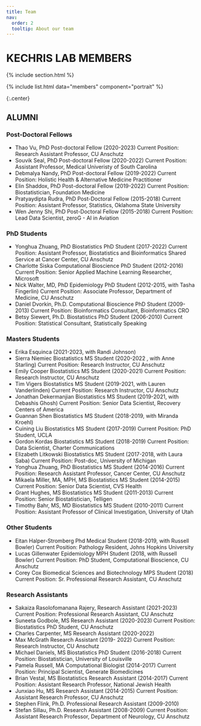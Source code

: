 ```yaml
---
title: Team
nav:
  order: 2
  tooltip: About our team
---
```


# KECHRIS LAB MEMBERS

{% include section.html %}

{%
  include list.html
  data="members"
  component="portrait"
%}

{:.center}

## ALUMNI

### Post-Doctoral Fellows
+ Thao Vu, PhD Post-doctoral Fellow (2020-2023)
Current Position: Research Assistant Professor, CU Anschutz
+ Souvik Seal, PhD Post-doctoral Fellow (2020-2022)
Current Position: Assistant Professor, Medical Univeristy of South Carolina
+ Debmalya Nandy, PhD Post-doctoral Fellow (2019-2022)
Current Position: Holistic Health & Alternative Medicine Practitioner 
+ Elin Shaddox, PhD Post-doctoral Fellow (2019-2022)
Current Position: Biostatistician, Foundation Medicine
+ Pratyaydipta Rudra, PhD Post-Doctoral Fellow (2015-2018)
Current Position: Assistant Professor, Statistics, Oklahoma State University
+ Wen Jenny Shi, PhD Post-Doctoral Fellow (2015-2018)
Current Position: Lead Data Scientist, zeroG - AI in Aviation

### PhD Students
+ Yonghua Zhuang, PhD Biostatistics PhD Student (2017-2022)
Current Position: Assistant Professor, Biostatistics and Bioinformatics Shared Service at Cancer Center, CU Anschutz
+ Charlotte Siska Computational Bioscience PhD Student (2012-2016)
Current Position: Senior Applied Machine Learning Researcher, Microsoft
+ Nick Walter, MD, PhD Epidemiology PhD Student (2012-2015, with Tasha Fingerlin)
Current Position: Associate Professor, Department of Medicine, CU Anschutz
+ Daniel Dvorkin, Ph.D. Computational Bioscience PhD Student (2009-2013)
Current Position: Bioinformatics Consultant, Bioinformatics CRO
+ Betsy Siewert, Ph.D. Biostatistics PhD Student (2006-2010)
Current Position: Statistical Consultant, Statistically Speaking

### Masters Students
+ Erika Esquinca (2021-2023, with Randi Johnson)
+ Sierra Niemiec Biostatistics MS Student (2020-2022 , with Anne Starling)
Current Position: Research Instructor, CU Anschutz
+ Emily Cooper Biostatistics MS Student (2020-2021)
Current Position: Research Instructor, CU Anschutz
+ Tim Vigers Biostatistics MS Student (2019-2021, with Lauren Vanderlinden)
Current Position: Research Instructor, CU Anschutz
+ Jonathan Dekermanjian Biostatistics MS Student (2019-2021, with Debashis Ghosh)
Current Position: Senior Data Scientist, Recovery Centers of America
+ Guannan Shen Biostatistics MS Student (2018-2019, with Miranda Kroehl)
+ Cuining Liu Biostatistics MS Student (2017-2019)
Current Position: PhD Student, UCLA
+ Gordon Kordas Biostatistics MS Student (2018-2019)
Current Position: Data Scientist, Charter Communications
+ Elizabeth Litkowski Biostatistics MS Student (2017-2018, with Laura Saba)
Current Position: Post-doc, University of Michigan
+ Yonghua Zhuang, PhD Biostatistics MS Student (2014-2016)
Current Position: Research Assistant Professor, Cancer Center, CU Anschutz
+ Mikaela Miller, MA, MPH, MS Biostatistics MS Student (2014-2015)
Current Position: Senior Data Scientist, CVS Health
+ Grant Hughes, MS Biostatistics MS Student (2011-2013)
Current Position: Senior Biostatistician, Telligen
+ Timothy Bahr, MS, MD Biostatistics MS Student (2010-2011)
Current Position: Assistant Professor of Clinical Investigation, University of Utah

### Other Students
+ Eitan Halper-Stromberg Phd Medical Student (2018-2019, with Russell Bowler)
Current Position: Pathology Resident, Johns Hopkins University
+ Lucas Gillenwater Epidemiology MPH Student (2018, with Russell Bowler)
Current Position: PhD Student, Computational Bioscience, CU Anschutz
+ Corey Cox Biomedical Sciences and Biotechnology MPS Student (2018)
Current Position: Sr. Professional Research Assistant, CU Anschutz

### Research Assistants
+ Sakaiza Rasolofomanana Rajery, Research Assistant (2021-2023)
Current Position: Professional Research Assistant, CU Anschutz
+ Suneeta Godbole, MS Research Assistant (2020-2023)
Current Position: Biostatistics PhD Student, CU Anschutz
+ Charles Carpenter, MS Research Assistant (2020-2022)
+ Max McGrath Research Assistant (2019- 2022)
Current Position: Research Instructor, CU Anschutz
+ Michael Daniels, MS Biostatistics PhD Student (2016-2018)
Current Position: Biostatistician, University of Louisville
+ Pamela Russell, MA Computational Biologist (2014-2017)
Current Position: Principal Scientist, Generate Biomedicines
+ Brian Vestal, MS Biostatistics Research Assistant (2014-2017)
Current Position: Assistant Research Professor, National Jewish Health
+ Junxiao Hu, MS Research Assistant (2014-2015)
Current Position: Assistant Research Professor, CU Anschutz
+ Stephen Flink, Ph.D. Professional Research Assistant (2009-2010)
+ Stefan Sillau, Ph.D. Research Assistant (2008-2009)
Current Position: Assistant Research Professor, Department of Neurology, CU Anschutz
